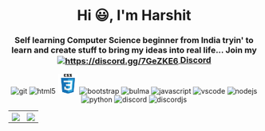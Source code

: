 <h1 align="center">Hi 😃, I'm Harshit</h1>
<h3 align="center">Self learning Computer Science beginner from India tryin' to learn and create stuff to bring my ideas into real life... Join my <a href="https://discord.gg/7GeZKE6" target="blank"><img align="center" src="https://cdn.jsdelivr.net/npm/simple-icons@3.0.1/icons/discord.svg" alt="https://discord.gg/7GeZKE6" height="30" width="30" /> Discord</a> </h3>

<p align="center">  
<img src="https://www.vectorlogo.zone/logos/git-scm/git-scm-icon.svg" alt="git" width="40" height="40"/> <img src="https://devicons.github.io/devicon/devicon.git/icons/html5/html5-original-wordmark.svg" alt="html5" width="40" height="40"/> <img src="https://raw.githubusercontent.com/github/explore/80688e429a7d4ef2fca1e82350fe8e3517d3494d/topics/css/css.png" alt="css" width="40" height="40"/> <img src="https://devicons.github.io/devicon/devicon.git/icons/bootstrap/bootstrap-plain.svg" alt="bootstrap" width="40" height="40"/>
<img src="https://raw.githubusercontent.com/gilbarbara/logos/804dc257b59e144eaca5bc6ffd16949752c6f789/logos/bulma.svg" alt="bulma" width="40" height="40"/>  
<img src="https://devicons.github.io/devicon/devicon.git/icons/javascript/javascript-original.svg" alt="javascript" width="40" height="40"/>
<img src="https://cdn.worldvectorlogo.com/logos/visual-studio-code.svg" alt="vscode" width="60" height="40"/>   
<img src="https://pngimage.net/wp-content/uploads/2018/06/nodejs-logo-png-8.png" alt="nodejs" width="40" height="40"/>
<img src="https://devicons.github.io/devicon/devicon.git/icons/python/python-original.svg" alt="python" width="40" height="40"/> 
<img src="https://cdn.iconscout.com/icon/free/png-512/discord-3-569463.png" alt="discord" width="40" height="40"/>
<img src="https://avatars0.githubusercontent.com/u/26492485?s=200&v=4" alt="discordjs" width="40" height="40"/>  
<br>
<table><tr>
<td align="center" style="padding=0;width=50%;"><img align = "center" alt-"Harshit's Github Stats" src ="https://github-readme-stats.harshitkumarojha.vercel.app/api?username=HarshitKumarOjha&show_icons=true&count_private=true&hide=stars&theme=default" /></td>
<td align="center" style="padding=0;width=50%;"><img align = "center" alt-"Harshit's Github Stats" src ="https://github-readme-stats.harshitkumarojha.vercel.app/api/top-langs/?username=HarshitKumarOjha&show_icons=true&layout=compact&theme=default" /></td> 
</tr></table>  

